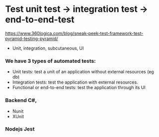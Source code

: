 # Test unit test -> integration test -> end-to-end-test

https://www.360logica.com/blog/sneak-peek-test-framework-test-pyramid-testing-pyramid/
- Unit, integration, subcutaneous, UI

### We have 3 types of automated tests:
- Unit tests: test a unit of an application without external resources (eg db) 
- Integration tests: test the application with external resources.
- Functional or end-to-end tests: test the application through its UI
### Backend C#,
- Nunit
- XUnit

### Nodejs Jest
